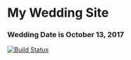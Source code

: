 # My Wedding Site
### Wedding Date is October 13, 2017

[![Build Status](https://travis-ci.org/navarrorc/wedding-site.svg?branch=master)](https://travis-ci.org/navarrorc/wedding-site)
